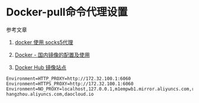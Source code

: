 # Docker-pull命令代理设置

参考文章

1. [docker 使用 socks5代理](http://www.jianshu.com/p/fef11e46ebf1)

2. [Docker - 国内镜像的配置及使用](http://www.cnblogs.com/anliven/p/6218741.html)

3. [Docker Hub 镜像站点](https://cr.console.aliyun.com/#/accelerator)

```
Environment=HTTP_PROXY=http://172.32.100.1:6060
Environment=HTTPS_PROXY=http://172.32.100.1:6060
Environment=NO_PROXY=localhost,127.0.0.1,m1empwb1.mirror.aliyuncs.com,registry.cn-hangzhou.aliyuncs.com,daocloud.io
```